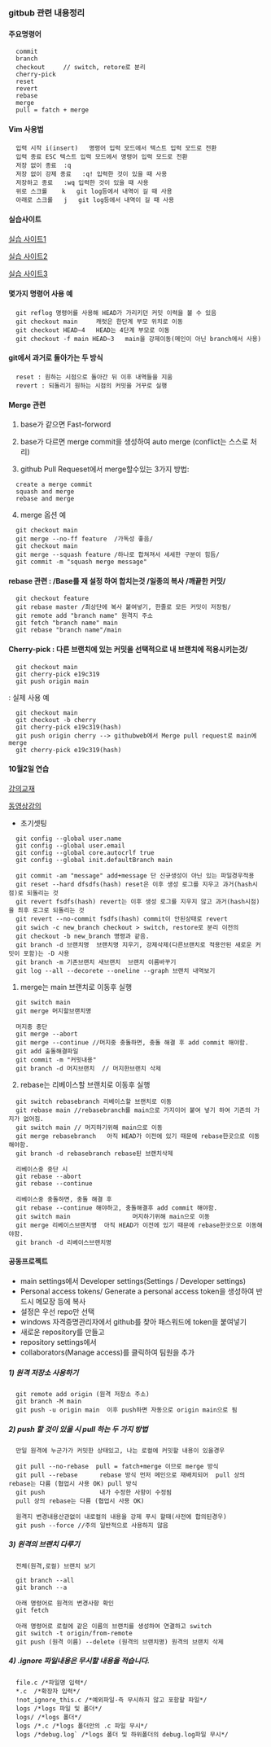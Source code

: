 ### gitbub 관련 내용정리

#### 주요명령어
```
  commit	
  branch	
  checkout     // switch, retore로 분리		
  cherry-pick	
  reset	
  revert 
  rebase	
  merge
  pull = fatch + merge
```
#### Vim 사용법
```
  입력 시작	i(insert)	명령어 입력 모드에서 텍스트 입력 모드로 전환
  입력 종료	ESC	텍스트 입력 모드에서 명령어 입력 모드로 전환
  저장 없이 종료	:q	
  저장 없이 강제 종료	:q!	입력한 것이 있을 때 사용
  저장하고 종료	:wq	입력한 것이 있을 때 사용
  위로 스크롤	k	git log등에서 내역이 길 때 사용
  아래로 스크롤	j	git log등에서 내역이 길 때 사용
```
#### 실습사이트
[실습 사이트1](https://github.com/Violet-Bora-Lee/git-tutorial)

[실습 사이트2](https://learngitbranching.js.org/)

[실습 사이트3](https://git-school.github.io/visualizing-git/)

#### 몇가지 명령어 사용 예
```
  git reflog 명령어를 사용해 HEAD가 가리키던 커밋 이력을 볼 수 있음
  git checkout main  	캐럿은 한단계 부모 위치로 이동
  git checkout HEAD~4 	HEAD는 4단계 부모로 이동
  git checkout -f main HEAD~3	main을 강제이동(메인이 아닌 branch에서 사용)
```

#### git에서 과거로 돌아가는 두 방식

```
  reset : 원하는 시점으로 돌아간 뒤 이후 내역들을 지움
  revert : 되돌리기 원하는 시점의 커밋을 거꾸로 실행
```

#### Merge 관련
1. base가 같으면 Fast-forword
2. base가 다르면 merge commit을 생성하여 auto merge (conflict는 스스로 처리)

3. github Pull Requeset에서 merge할수있는 3가지 방법: 
```
  create a merge commit
  squash and merge 
  rebase and merge
```
4. merge 옵션 예
```
  git checkout main
  git merge --no-ff feature  /가독성 좋음/
  git checkout main
  git merge --squash feature /하나로 합쳐져서 세세한 구분이 힘듬/
  git commit -m "squash merge message"
```

#### rebase 관련 : /Base를 재 설정 하여 합치는것 /일종의 복사 /깨끝한 커밋/ 
```
  git checkout feature  
  git rebase master	/최상단에 복사 붙여넣기, 한줄로 모든 커밋이 저장됨/
  git remote add "branch name" 원격지 주소
  git fetch "branch name" main
  git rebase "branch name"/main
```
#### Cherry-pick : 다른 브랜치에 있는 커밋을 선택적으로 내 브랜치에 적용시키는것/
```
  git checkout main
  git cherry-pick e19c319
  git push origin main
```
: 실제 사용 예
```
  git checkout main
  git checkout -b cherry
  git cherry-pick e19c319(hash)
  git push origin cherry --> githubweb에서 Merge pull request로 main에 merge
  git cherry-pick e19c319(hash) 
```
#### 10월2일 연습
[강의교재](https://www.yalco.kr/@git-github/4-4/)

[동영상강의](https://www.youtube.com/watch?v=1I3hMwQU6GU)

- 초기셋팅
```
  git config --global user.name
  git config --global user.email
  git config --global core.autocrlf true
  git config --global init.defaultBranch main
```
```
  git commit -am "message" add+message 단 신규생성이 아닌 있는 파일경우적용
  git reset --hard dfsdfs(hash) reset은 이후 생성 로그를 지우고 과거(hash시점)로 되돌리는 것
  git revert fsdfs(hash) revert는 이후 생성 로그를 지우지 않고 과거(hash시점)을 최후 로그로 되돌리는 것
  git revert --no-commit fsdfs(hash) commit이 안된상태로 revert
  git swich -c new_branch checkout > switch, restore로 분리 이전의 
  git checkout -b new_branch 명령과 같음.
  git branch -d 브랜치명  브랜치명 지우기, 강제삭제(다른브랜치로 적용안된 새로운 커밋이 포함)는 -D 사용
  git branch -m 기존브랜치 새브랜치  브랜치 이름바꾸기
  git log --all --decorete --oneline --graph 브랜치 내역보기
```
1) merge는 main 브랜치로 이동후 실행
```
  git switch main
  git merge 머지할브랜치명
  
  머지중 중단
  git merge --abort
  git merge --continue //머지중 충돌하면, 충돌 해결 후 add commit 해야함. 
  git add 출돌해결파일
  git commit -m "커밋내용"
  git branch -d 머지브랜치  // 머지한브랜치 삭제
```
2) rebase는 리베이스할 브랜치로 이동후 실행
```
  git switch rebasebranch 리베이스할 브랜치로 이동
  git rebase main //rebasebranch를 main으로 가지이어 붙여 넣기 하여 기존의 가지가 없어짐.
  git switch main // 머지하기위해 main으로 이동
  git merge rebasebranch   아직 HEAD가 이전에 있기 때문에 rebase한곳으로 이동해야함. 
  git branch -d rebasebranch rebase된 브랜치삭제

  리베이스중 중단 시
  git rebase --abort
  git rebase --continue

  리베이스중 충돌하면, 충돌 해결 후
  git rebase --continue 해야하고, 충돌해결후 add commit 해야함. 
  git switch main                 머지하기위해 main으로 이동                    
  git merge 리베이스브랜치명  아직 HEAD가 이전에 있기 때문에 rebase한곳으로 이동해야함.
  git branch -d 리베이스브랜치명
```

#### 공동프로젝트
- main settings에서 Developer settings(Settings / Developer settings) 
- Personal access tokens/ Generate a personal access token을 생성하여 반드시 메모장 등에 복사
- 설정은 우선 repo만 선택
- windows 자격증명관리자에서 github를 찾아 패스워드에 token을 붙여넣기
- 새로운 repository를 만들고 
- repository settings에서 
- collaborators(Manage access)를 클릭하여 팀원을 추가

##### 1) 원격 저장소 사용하기
```
  git remote add origin (원격 저장소 주소) 
  git branch -M main
  git push -u origin main  이후 push하면 자동으로 origin main으로 됨
```
##### 2) push 할 것이 있을 시 pull 하는 두 가지 방법
```
  만일 원격에 누군가가 커밋한 상태있고, 나는 로컬에 커밋할 내용이 있을경우 

  git pull --no-rebase  pull = fatch+merge 이므로 merge 방식
  git pull --rebase      rebase 방식 먼저 메인으로 재배치되어  pull 상의 rebase는 다름 (협업시 사용 OK) pull 방식
  git push               내가 수정한 사항이 수정됨   
  pull 상의 rebase는 다름 (협업시 사용 OK)

  원격지 변경내용산관없이 내로컬의 내용을 강제 푸시 할때(사전에 합의된경우)
  git push --force //주의 일반적으로 사용하지 않음 
```
##### 3) 원격의 브랜치 다루기 
```
  전체(원격,로컬) 브랜치 보기

  git branch --all
  git branch --a
  
  아래 명령어로 원격의 변경사항 확인
  git fetch
  
  아래 명령어로 로컬에 같은 이름의 브랜치를 생성하여 연결하고 switch
  git switch -t origin/from-remote
  git push (원격 이름) --delete (원격의 브랜치명) 원격의 브랜치 삭제
```
##### 4) .ignore 파일내용은 무시할 내용을 적습니다. 
```
  file.c /*파일명 입력*/
  *.c  /*확장자 입력*/
  !not_ignore_this.c /*예외파일-즉 무시하지 않고 포함할 파일*/
  logs /*logs 파일 및 폴더*/
  logs/ /*logs 폴더*/
  logs /*.c /*logs 폴더안의 .c 파일 무시*/
  logs /*debug.log` /*logs 폴더 및 하위폴더의 debug.log파일 무시*/
```